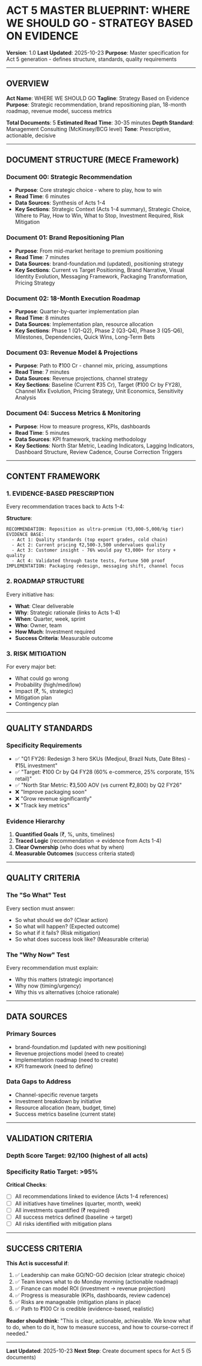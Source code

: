 # ACT 5 MASTER BLUEPRINT: WHERE WE SHOULD GO - STRATEGY BASED ON EVIDENCE

**Version**: 1.0
**Last Updated**: 2025-10-23
**Purpose**: Master specification for Act 5 generation - defines structure, standards, quality requirements

---

## OVERVIEW

**Act Name**: WHERE WE SHOULD GO
**Tagline**: Strategy Based on Evidence
**Purpose**: Strategic recommendation, brand repositioning plan, 18-month roadmap, revenue model, success metrics

**Total Documents**: 5
**Estimated Read Time**: 30-35 minutes
**Depth Standard**: Management Consulting (McKinsey/BCG level)
**Tone**: Prescriptive, actionable, decisive

---

## DOCUMENT STRUCTURE (MECE Framework)

### **Document 00: Strategic Recommendation**
- **Purpose**: Core strategic choice - where to play, how to win
- **Read Time**: 6 minutes
- **Data Sources**: Synthesis of Acts 1-4
- **Key Sections**: Strategic Context (Acts 1-4 summary), Strategic Choice, Where to Play, How to Win, What to Stop, Investment Required, Risk Mitigation

### **Document 01: Brand Repositioning Plan**
- **Purpose**: From mid-market heritage to premium positioning
- **Read Time**: 7 minutes
- **Data Sources**: brand-foundation.md (updated), positioning strategy
- **Key Sections**: Current vs Target Positioning, Brand Narrative, Visual Identity Evolution, Messaging Framework, Packaging Transformation, Pricing Strategy

### **Document 02: 18-Month Execution Roadmap**
- **Purpose**: Quarter-by-quarter implementation plan
- **Read Time**: 8 minutes
- **Data Sources**: Implementation plan, resource allocation
- **Key Sections**: Phase 1 (Q1-Q2), Phase 2 (Q3-Q4), Phase 3 (Q5-Q6), Milestones, Dependencies, Quick Wins, Long-Term Bets

### **Document 03: Revenue Model & Projections**
- **Purpose**: Path to ₹100 Cr - channel mix, pricing, assumptions
- **Read Time**: 7 minutes
- **Data Sources**: Revenue projections, channel strategy
- **Key Sections**: Baseline (Current ₹35 Cr), Target (₹100 Cr by FY28), Channel Mix Evolution, Pricing Strategy, Unit Economics, Sensitivity Analysis

### **Document 04: Success Metrics & Monitoring**
- **Purpose**: How to measure progress, KPIs, dashboards
- **Read Time**: 5 minutes
- **Data Sources**: KPI framework, tracking methodology
- **Key Sections**: North Star Metric, Leading Indicators, Lagging Indicators, Dashboard Structure, Review Cadence, Course Correction Triggers

---

## CONTENT FRAMEWORK

### **1. EVIDENCE-BASED PRESCRIPTION**
Every recommendation traces back to Acts 1-4:

**Structure**:
```
RECOMMENDATION: Reposition as ultra-premium (₹3,000-5,000/kg tier)
EVIDENCE BASE:
  - Act 1: Quality standards (top export grades, cold chain)
  - Act 2: Current pricing ₹2,500-3,500 undervalues quality
  - Act 3: Customer insight - 76% would pay ₹3,000+ for story + quality
  - Act 4: Validated through taste tests, Fortune 500 proof
IMPLEMENTATION: Packaging redesign, messaging shift, channel focus
```

### **2. ROADMAP STRUCTURE**
Every initiative has:
- **What**: Clear deliverable
- **Why**: Strategic rationale (links to Acts 1-4)
- **When**: Quarter, week, sprint
- **Who**: Owner, team
- **How Much**: Investment required
- **Success Criteria**: Measurable outcome

### **3. RISK MITIGATION**
For every major bet:
- What could go wrong
- Probability (high/med/low)
- Impact (₹, %, strategic)
- Mitigation plan
- Contingency plan

---

## QUALITY STANDARDS

### **Specificity Requirements**
- ✅ "Q1 FY26: Redesign 3 hero SKUs (Medjoul, Brazil Nuts, Date Bites) - ₹15L investment"
- ✅ "Target: ₹100 Cr by Q4 FY28 (60% e-commerce, 25% corporate, 15% retail)"
- ✅ "North Star Metric: ₹3,500 AOV (vs current ₹2,800) by Q2 FY26"
- ❌ "Improve packaging soon"
- ❌ "Grow revenue significantly"
- ❌ "Track key metrics"

### **Evidence Hierarchy**
1. **Quantified Goals** (₹, %, units, timelines)
2. **Traced Logic** (recommendation → evidence from Acts 1-4)
3. **Clear Ownership** (who does what by when)
4. **Measurable Outcomes** (success criteria stated)

---

## QUALITY CRITERIA

### **The "So What" Test**
Every section must answer:
- So what should we do? (Clear action)
- So what will happen? (Expected outcome)
- So what if it fails? (Risk mitigation)
- So what does success look like? (Measurable criteria)

### **The "Why Now" Test**
Every recommendation must explain:
- Why this matters (strategic importance)
- Why now (timing/urgency)
- Why this vs alternatives (choice rationale)

---

## DATA SOURCES

### **Primary Sources**
- brand-foundation.md (updated with new positioning)
- Revenue projections model (need to create)
- Implementation roadmap (need to create)
- KPI framework (need to define)

### **Data Gaps to Address**
- Channel-specific revenue targets
- Investment breakdown by initiative
- Resource allocation (team, budget, time)
- Success metrics baseline (current state)

---

## VALIDATION CRITERIA

### **Depth Score Target**: 92/100 (highest of all acts)
### **Specificity Ratio Target**: >95%

**Critical Checks**:
- [ ] All recommendations linked to evidence (Acts 1-4 references)
- [ ] All initiatives have timelines (quarter, month, week)
- [ ] All investments quantified (₹ required)
- [ ] All success metrics defined (baseline → target)
- [ ] All risks identified with mitigation plans

---

## SUCCESS CRITERIA

**This Act is successful if**:
1. ✅ Leadership can make GO/NO-GO decision (clear strategic choice)
2. ✅ Team knows what to do Monday morning (actionable roadmap)
3. ✅ Finance can model ROI (investment → revenue projection)
4. ✅ Progress is measurable (KPIs, dashboards, review cadence)
5. ✅ Risks are manageable (mitigation plans in place)
6. ✅ Path to ₹100 Cr is credible (evidence-based, realistic)

**Reader should think**: "This is clear, actionable, achievable. We know what to do, when to do it, how to measure success, and how to course-correct if needed."

---

**Last Updated**: 2025-10-23
**Next Step**: Create document specs for Act 5 (5 documents)
